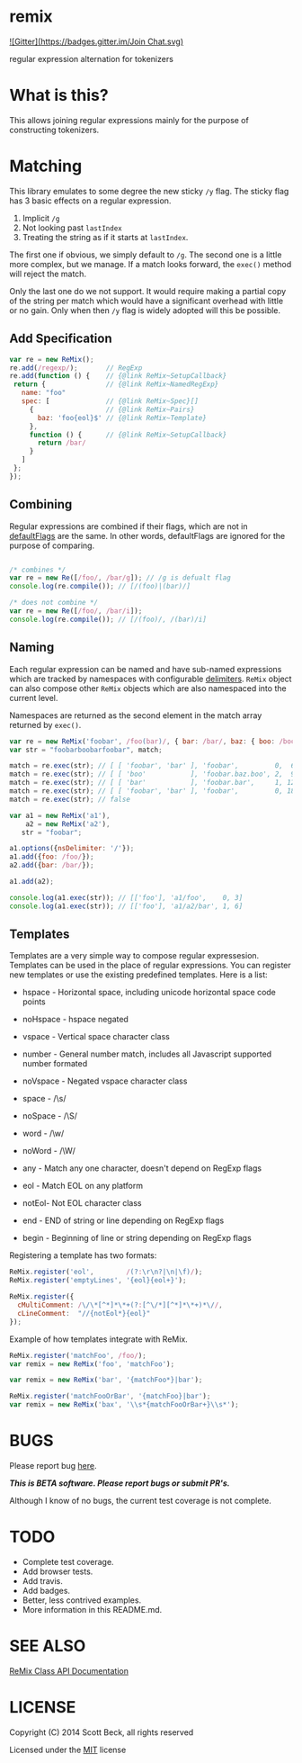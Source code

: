 remix
=====
[![Gitter](https://badges.gitter.im/Join Chat.svg)](https://gitter.im/bline/remix?utm_source=badge&utm_medium=badge&utm_campaign=pr-badge&utm_content=badge)

regular expression alternation for tokenizers

# What is this?

This allows joining regular expressions mainly for the purpose of constructing
tokenizers.

# Matching

This library emulates to some degree the new sticky `/y` flag. The sticky flag
has 3 basic effects on a regular expression.

1. Implicit `/g`
2. Not looking past `lastIndex`
3. Treating the string as if it starts at `lastIndex`.

The first one if obvious, we simply default to `/g`. The second one
is a little more complex, but we manage. If a match looks forward, the
`exec()` method will reject the match.

Only the last one do we not support. It would require making a partial copy
of the string per match which would have a significant overhead with little
or no gain. Only when then `/y` flag is widely adopted will this be possible.

## Add Specification


```javascript
var re = new ReMix();
re.add(/regexp/);       // RegExp
re.add(function () {    // {@link ReMix~SetupCallback}
 return {               // {@link ReMix~NamedRegExp}
   name: "foo"
   spec: [              // {@link ReMix~Spec}[]
     {                  // {@link ReMix~Pairs}
       baz: 'foo{eol}$' // {@link ReMix~Template}
     },
     function () {      // {@link ReMix~SetupCallback}
       return /bar/
     }
   ]
 };
});
```

## Combining

Regular expressions are combined if their flags, which are not in
[defaultFlags](#options) are the same. In other words, defaultFlags
are ignored for the purpose of comparing.

```javascript

/* combines */
var re = new Re([/foo/, /bar/g]); // /g is defualt flag
console.log(re.compile()); // [/(foo)|(bar)/]

/* does not combine */
var re = new Re([/foo/, /bar/i]);
console.log(re.compile()); // [/(foo)/, /(bar)/i]

```

## Naming

Each regular expression can be named and have sub-named expressions
which are tracked by namespaces with configurable [delimiters](#options). `ReMix`
object can also compose other `ReMix` objects which are also namespaced into the
current level.

Namespaces are returned as the second element in the match array returned by
`exec()`.

```javascript
var re = new ReMix('foobar', /foo(bar)/, { bar: /bar/, baz: { boo: /boo/ } });
var str = "foobarboobarfoobar", match;

match = re.exec(str); // [ [ 'foobar', 'bar' ], 'foobar',         0,  6 ]
match = re.exec(str); // [ [ 'boo'           ], 'foobar.baz.boo', 2,  9 ]
match = re.exec(str); // [ [ 'bar'           ], 'foobar.bar',     1, 12 ]
match = re.exec(str); // [ [ 'foobar', 'bar' ], 'foobar',         0, 18 ]
match = re.exec(str); // false
```

```javascript
var a1 = new ReMix('a1'),
    a2 = new ReMix('a2'),
   str = "foobar";

a1.options({nsDelimiter: '/'});
a1.add({foo: /foo/});
a2.add({bar: /bar/});

a1.add(a2);

console.log(a1.exec(str)); // [['foo'], 'a1/foo',    0, 3]
console.log(a1.exec(str)); // [['foo'], 'a1/a2/bar', 1, 6]
```

## Templates

Templates are a very simple way to compose regular expressesion. Templates
can be used in the place of regular expressions. You can register new templates
or use the existing predefined templates. Here is a list:


* hspace - Horizontal space, including unicode horizontal space code points

* noHspace - hspace negated

* vspace - Vertical space character class

* number - General number match, includes all Javascript supported number formated

* noVspace - Negated vspace character class

* space - /\s/

* noSpace - /\S/

* word - /\w/

* noWord - /\W/

* any - Match any one character, doesn't depend on RegExp flags

* eol - Match EOL on any platform

* notEol- Not EOL character class

* end - END of string or line depending on RegExp flags

* begin - Beginning of line or string depending on RegExp flags

Registering a template has two formats:

```javascript
ReMix.register('eol',        /(?:\r\n?|\n|\f)/);
ReMix.register('emptyLines', '{eol}{eol+}');

ReMix.register({
  cMultiComment: /\/\*[^*]*\*+(?:[^\/*][^*]*\*+)*\//,
  cLineComment:  "//{notEol*}{eol}"
});
```

Example of how templates integrate with ReMix.
```javascript
ReMix.register('matchFoo', /foo/);
var remix = new ReMix('foo', 'matchFoo');

var remix = new ReMix('bar', '{matchFoo*}|bar');

ReMix.register('matchFooOrBar', '{matchFoo}|bar');
var remix = new ReMix('bax', '\\s*{matchFooOrBar+}\\s*');

```

# BUGS

Please report bug [here](https://github.com/bline/remix/issues).

***This is BETA software. Please report bugs or submit PR's.***

Although I know of no bugs, the current test coverage is not complete.

# TODO

* Complete test coverage.
* Add browser tests.
* Add travis.
* Add badges.
* Better, less contrived examples.
* More information in this README.md.

# SEE ALSO

[ReMix Class API Documentation](http://bline.github.io/remix/ReMix.html)

# LICENSE

Copyright (C) 2014 Scott Beck, all rights reserved

Licensed under the [MIT](./LICENSE) license
